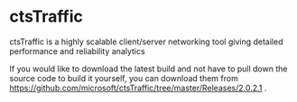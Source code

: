 # ctsTraffic
ctsTraffic is a highly scalable client/server networking tool giving detailed performance and reliability analytics

If you would like to download the latest build and not have to pull down the source code to build it yourself, you can download them from https://github.com/microsoft/ctsTraffic/tree/master/Releases/2.0.2.1 .
